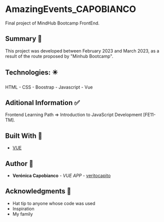 # AmazingEvents_CAPOBIANCO

Final project of MindHub Bootcamp FrontEnd.


## Summary  :memo:
This project was developed between February 2023 and March 2023, as a result of the route proposed by "Minhub Bootcamp". 

## Technologies: :eight_pointed_black_star:

HTML - CSS - Boostrap - Javascript - Vue


## Aditional Information  :white_check_mark:

Frontend Learning Path => Introduction to JavaScript Development [FE11-TM].


## Built With  :link:

* [VUE](https://vuejs.org/guide/introduction.html)


## Author :woman:

* **Verónica Capobianco** - *VUE APP* - [veritocapito](https://github.com/veritocapito)


## Acknowledgments :raised_hands:

* Hat tip to anyone whose code was used
* Inspiration
* My family
